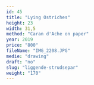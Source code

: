 ```yaml
---
id: 45
title: "Lying Ostriches"
height: 23
width: 31,5
method: "Caran d'Ache on paper"
year: 2019
price: "800"
fileName: "IMG_2208.JPG"
medie: "drawing"
draft: "no"
slug: "liggende-strudsepar"
weight: "170"
---
```

